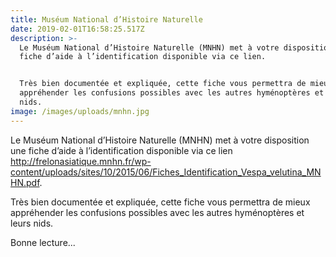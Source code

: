 ```yaml
---
title: Muséum National d’Histoire Naturelle
date: 2019-02-01T16:58:25.517Z
description: >-
  Le Muséum National d’Histoire Naturelle (MNHN) met à votre disposition une
  fiche d’aide à l’identification disponible via ce lien.


  Très bien documentée et expliquée, cette fiche vous permettra de mieux
  appréhender les confusions possibles avec les autres hyménoptères et leurs
  nids.
image: /images/uploads/mnhn.jpg
---
```

Le Muséum National d’Histoire Naturelle (MNHN) met à votre disposition une fiche d’aide à l’identification disponible via ce lien <http://frelonasiatique.mnhn.fr/wp-content/uploads/sites/10/2015/06/Fiches_Identification_Vespa_velutina_MNHN.pdf>.

Très bien documentée et expliquée, cette fiche vous permettra de mieux appréhender les confusions possibles avec les autres hyménoptères et leurs nids.

Bonne lecture...
